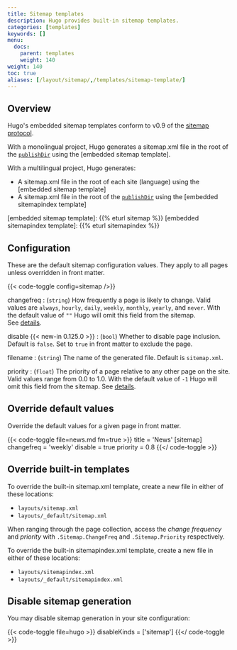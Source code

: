 ```yaml
---
title: Sitemap templates
description: Hugo provides built-in sitemap templates.
categories: [templates]
keywords: []
menu:
  docs:
    parent: templates
    weight: 140
weight: 140
toc: true
aliases: [/layout/sitemap/,/templates/sitemap-template/]
---
```


## Overview

Hugo's embedded sitemap templates conform to v0.9 of the [sitemap protocol].

With a monolingual project, Hugo generates a sitemap.xml file in the root of the [`publishDir`] using the [embedded sitemap template].

With a multilingual project, Hugo generates:

- A sitemap.xml file in the root of each site (language) using the [embedded sitemap template]
- A sitemap.xml file in the root of the [`publishDir`] using the [embedded sitemapindex template]

[embedded sitemap template]: {{% eturl sitemap %}}
[embedded sitemapindex template]: {{% eturl sitemapindex %}}

## Configuration

These are the default sitemap configuration values. They apply to all pages unless overridden in front matter.

{{< code-toggle config=sitemap />}}

changefreq
: (`string`) How frequently a page is likely to change. Valid values are `always`, `hourly`, `daily`, `weekly`, `monthly`, `yearly`, and `never`. With the default value of `""` Hugo will omit this field from the sitemap. See&nbsp;[details](https://www.sitemaps.org/protocol.html#changefreqdef).

disable {{< new-in 0.125.0 >}}
: (`bool`) Whether to disable page inclusion. Default is `false`. Set to `true` in front matter to exclude the page.

filename
: (`string`) The name of the generated file. Default is `sitemap.xml`.

priority
: (`float`) The priority of a page relative to any other page on the site. Valid values range from 0.0 to 1.0.  With the default value of `-1` Hugo will omit this field from the sitemap. See&nbsp;[details](https://www.sitemaps.org/protocol.html#priority).

## Override default values

Override the default values for a given page in front matter.

{{< code-toggle file=news.md fm=true >}}
title = 'News'
[sitemap]
  changefreq = 'weekly'
  disable = true
  priority = 0.8
{{</ code-toggle >}}

## Override built-in templates

To override the built-in sitemap.xml template, create a new file in either of these locations:

- `layouts/sitemap.xml`
- `layouts/_default/sitemap.xml`

When ranging through the page collection, access the _change frequency_ and _priority_ with `.Sitemap.ChangeFreq` and `.Sitemap.Priority` respectively.

To override the built-in sitemapindex.xml template, create a new file in either of these locations:

- `layouts/sitemapindex.xml`
- `layouts/_default/sitemapindex.xml`

## Disable sitemap generation

You may disable sitemap generation in your site configuration:

{{< code-toggle file=hugo >}}
disableKinds = ['sitemap']
{{</ code-toggle >}}

[`publishDir`]: /getting-started/configuration#publishdir
[sitemap protocol]: https://www.sitemaps.org/protocol.html
